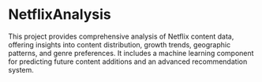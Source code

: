 # NetflixAnalysis
This project provides comprehensive analysis of Netflix content data, offering insights into content distribution, growth trends, geographic patterns, and genre preferences. It includes a machine learning component for predicting future content additions and an advanced recommendation system.
